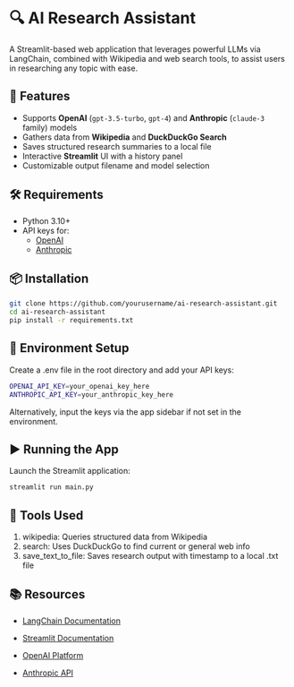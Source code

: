 # 🔍 AI Research Assistant

A Streamlit-based web application that leverages powerful LLMs via LangChain, combined with Wikipedia and web search tools, to assist users in researching any topic with ease.


## 🚀 Features

- Supports **OpenAI** (`gpt-3.5-turbo`, `gpt-4`) and **Anthropic** (`claude-3` family) models  
- Gathers data from **Wikipedia** and **DuckDuckGo Search**  
- Saves structured research summaries to a local file  
- Interactive **Streamlit** UI with a history panel  
- Customizable output filename and model selection  


## 🛠️ Requirements

- Python 3.10+
- API keys for:
  - [OpenAI](https://platform.openai.com/account/api-keys)
  - [Anthropic](https://console.anthropic.com/settings/keys)


## 📦 Installation

```bash
git clone https://github.com/yourusername/ai-research-assistant.git
cd ai-research-assistant
pip install -r requirements.txt
```

## 🔐 Environment Setup

Create a .env file in the root directory and add your API keys:
```bash
OPENAI_API_KEY=your_openai_key_here
ANTHROPIC_API_KEY=your_anthropic_key_here
```
Alternatively, input the keys via the app sidebar if not set in the environment.

## ▶️ Running the App
Launch the Streamlit application:
```bash
streamlit run main.py
```

## 🧩 Tools Used
1. wikipedia: Queries structured data from Wikipedia
2. search: Uses DuckDuckGo to find current or general web info
3. save_text_to_file: Saves research output with timestamp to a local .txt file

## 📚 Resources
- [LangChain Documentation](https://python.langchain.com/docs/introduction/)

- [Streamlit Documentation](https://docs.streamlit.io/)

- [OpenAI Platform](https://platform.openai.com/docs/overview)

- [Anthropic API](https://docs.anthropic.com/en/docs/welcome)

